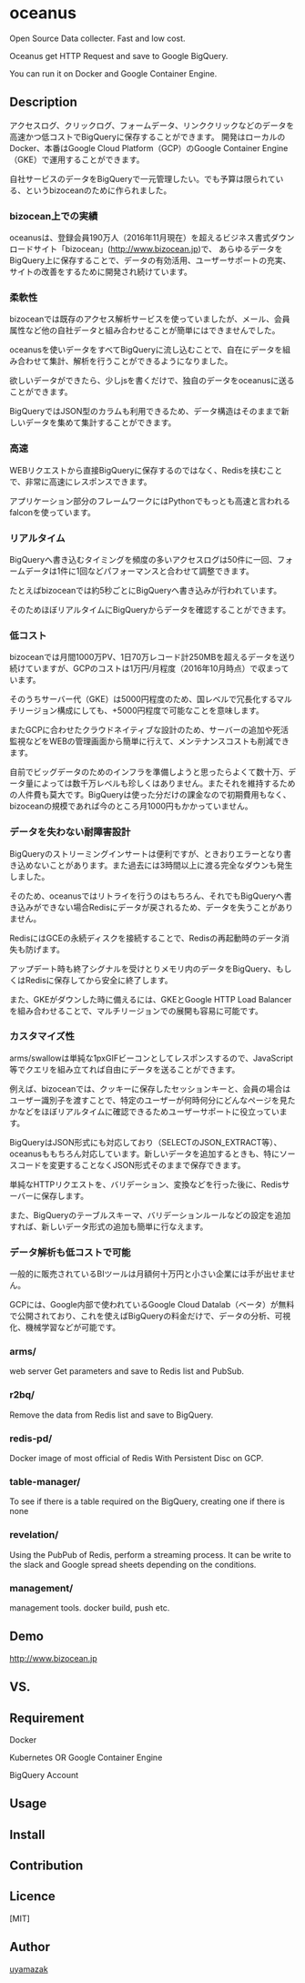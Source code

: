 oceanus
========

Open Source Data collecter. Fast and low cost.

Oceanus get HTTP Request and save to Google BigQuery.

You can run it on Docker and Google Container Engine.

## Description
アクセスログ、クリックログ、フォームデータ、リンククリックなどのデータを高速かつ低コストでBigQueryに保存することができます。
開発はローカルのDocker、本番はGoogle Cloud Platform（GCP）のGoogle Container Engine（GKE）で運用することができます。

自社サービスのデータをBigQueryで一元管理したい。でも予算は限られている、というbizoceanのために作られました。

### bizocean上での実績
oceanusは、登録会員190万人（2016年11月現在）を超えるビジネス書式ダウンロードサイト「bizocean」(http://www.bizocean.jp)で、
あらゆるデータをBigQuery上に保存することで、データの有効活用、ユーザーサポートの充実、サイトの改善をするために開発され続けています。


### 柔軟性
bizoceanでは既存のアクセス解析サービスを使っていましたが、メール、会員属性など他の自社データと組み合わせることが簡単にはできませんでした。

oceanusを使いデータをすべてBigQueryに流し込むことで、自在にデータを組み合わせて集計、解析を行うことができるようになりました。

欲しいデータができたら、少しjsを書くだけで、独自のデータをoceanusに送ることができます。

BigQueryではJSON型のカラムも利用できるため、データ構造はそのままで新しいデータを集めて集計することができます。

### 高速
WEBリクエストから直接BigQueryに保存するのではなく、Redisを挟むことで、非常に高速にレスポンスできます。

アプリケーション部分のフレームワークにはPythonでもっとも高速と言われるfalconを使っています。

### リアルタイム
BigQueryへ書き込むタイミングを頻度の多いアクセスログは50件に一回、フォームデータは1件に1回などパフォーマンスと合わせて調整できます。

たとえばbizoceanでは約5秒ごとにBigQueryへ書き込みが行われています。

そのためほぼリアルタイムにBigQueryからデータを確認することができます。


### 低コスト
bizoceanでは月間1000万PV、1日70万レコード計250MBを超えるデータを送り続けていますが、GCPのコストは1万円/月程度（2016年10月時点）で収まっています。

そのうちサーバー代（GKE）は5000円程度のため、国レベルで冗長化するマルチリージョン構成にしても、+5000円程度で可能なことを意味します。

またGCPに合わせたクラウドネイティブな設計のため、サーバーの追加や死活監視などをWEBの管理画面から簡単に行えて、メンテナンスコストも削減できます。

自前でビッグデータのためのインフラを準備しようと思ったらよくて数十万、データ量によっては数千万レベルも珍しくはありません。またそれを維持するための人件費も莫大です。BigQueryは使った分だけの課金なので初期費用もなく、bizoceanの規模であれば今のところ月1000円もかかっていません。

### データを失わない耐障害設計
BigQueryのストリーミングインサートは便利ですが、ときおりエラーとなり書き込めないことがあります。また過去には3時間以上に渡る完全なダウンも発生しました。

そのため、oceanusではリトライを行うのはもちろん、それでもBigQueryへ書き込みができない場合Redisにデータが戻されるため、データを失うことがありません。

RedisにはGCEの永続ディスクを接続することで、Redisの再起動時のデータ消失も防げます。

アップデート時も終了シグナルを受けとりメモリ内のデータをBigQuery、もしくはRedisに保存してから安全に終了します。

また、GKEがダウンした時に備えるには、GKEとGoogle HTTP Load Balancerを組み合わせることで、マルチリージョンでの展開も容易に可能です。

### カスタマイズ性
arms/swallowは単純な1pxGIFビーコンとしてレスポンスするので、JavaScript等でクエリを組み立てれば自由にデータを送ることができます。

例えば、bizoceanでは、クッキーに保存したセッションキーと、会員の場合はユーザー識別子を渡すことで、特定のユーザーが何時何分にどんなページを見たかなどをほぼリアルタイムに確認できるためユーザーサポートに役立っています。

BigQueryはJSON形式にも対応しており（SELECTのJSON_EXTRACT等）、oceanusももちろん対応しています。新しいデータを追加するときも、特にソースコードを変更することなくJSON形式そのままで保存できます。

単純なHTTPリクエストを、バリデーション、変換などを行った後に、Redisサーバーに保存します。

また、BigQueryのテーブルスキーマ、バリデーションルールなどの設定を追加すれば、新しいデータ形式の追加も簡単に行なえます。

### データ解析も低コストで可能
一般的に販売されているBIツールは月額何十万円と小さい企業には手が出せません。

GCPには、Google内部で使われているGoogle Cloud Datalab（ベータ）が無料で公開されており、これを使えばBigQueryの料金だけで、データの分析、可視化、機械学習などが可能です。

### arms/
web server
Get parameters and save to Redis list and PubSub.

### r2bq/
Remove the data from Redis list and save to BigQuery.

### redis-pd/
Docker image of most official of Redis With Persistent Disc on GCP.

### table-manager/
To see if there is a table required on the BigQuery, creating one if there is none

### revelation/
Using the PubPub of Redis, perform a streaming process.
It can be write to the slack and Google spread sheets depending on the conditions.

### management/
management tools. docker build, push etc.

## Demo
http://www.bizocean.jp

## VS.

## Requirement

Docker

Kubernetes OR Google Container Engine

BigQuery Account

## Usage


## Install


## Contribution


## Licence

[MIT]

## Author

[uyamazak](http://uyamazak.hatenablog.com/)

